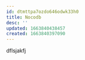 ```yaml
---
id: dtmttpa7ozdo646odwk33h0
title: Nocodb
desc: ''
updated: 1663840438457
created: 1663840397090
---
```

dflsjakfj